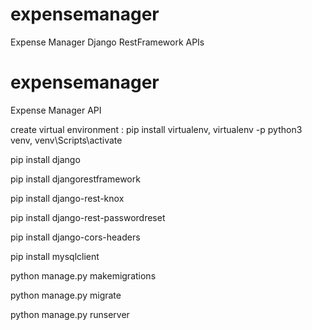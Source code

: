 # expensemanager
Expense Manager Django RestFramework APIs

# expensemanager
Expense Manager API

create virtual environment :
  pip install virtualenv,
  virtualenv -p python3 venv,
  venv\Scripts\activate
  
pip install django

pip install djangorestframework

pip install django-rest-knox

pip install django-rest-passwordreset

pip install django-cors-headers

pip install mysqlclient

python manage.py makemigrations

python manage.py migrate

python manage.py runserver

